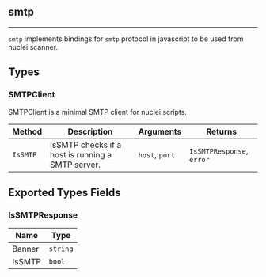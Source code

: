## smtp 
---


`smtp` implements bindings for `smtp` protocol in javascript
to be used from nuclei scanner.



## Types

### SMTPClient

 SMTPClient is a minimal SMTP client for nuclei scripts.

| Method | Description | Arguments | Returns |
|--------|-------------|-----------|---------|
| `IsSMTP` |  IsSMTP checks if a host is running a SMTP server. | `host`, `port` | `IsSMTPResponse`, `error` |




## Exported Types Fields
### IsSMTPResponse

| Name | Type | 
|--------|-------------|
| Banner | `string` |
| IsSMTP | `bool` |




